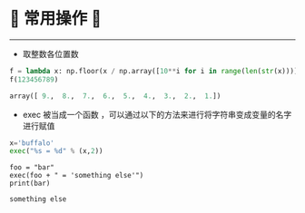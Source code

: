 # :rocket: 常用操作 :facepunch:
---
- 取整数各位置数
```python
f = lambda x: np.floor(x / np.array([10**i for i in range(len(str(x)))])) % 10
f(123456789)

array([ 9.,  8.,  7.,  6.,  5.,  4.,  3.,  2.,  1.])
```
- exec 被当成一个函数 ，可以通过以下的方法来进行将字符串变成变量的名字进行赋值
```python
x='buffalo'    
exec("%s = %d" % (x,2))
```
```
foo = "bar"
exec(foo + " = 'something else'")
print(bar)

something else
```

